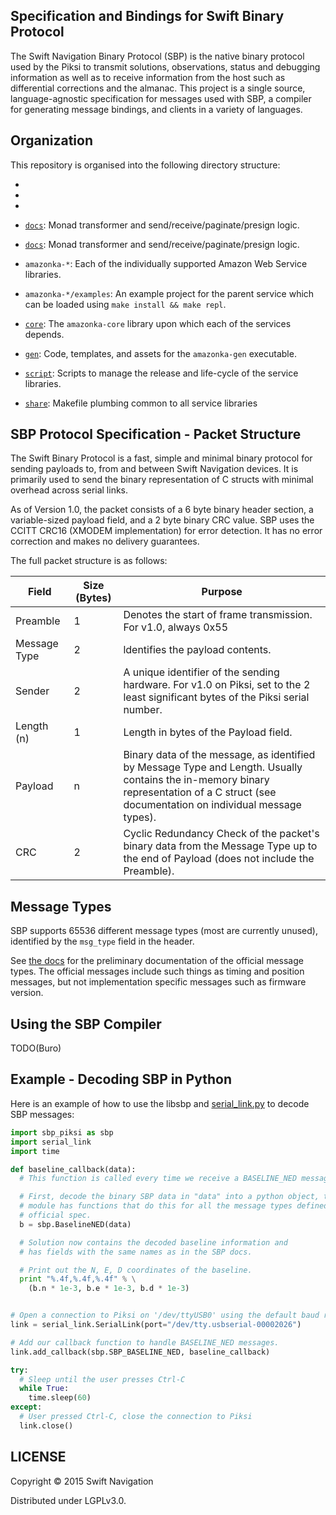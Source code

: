 ## Specification and Bindings for Swift Binary Protocol

The Swift Navigation Binary Protocol (SBP) is the native binary
protocol used by the Piksi to transmit solutions, observations, status
and debugging information as well as to receive information from the
host such as differential corrections and the almanac. This project is
a single source, language-agnostic specification for messages used
with SBP, a compiler for generating message bindings, and clients in a
variety of languages.

## Organization

This repository is organised into the following directory structure:

*
*
*

* [`docs`](amazonka): Monad transformer and send/receive/paginate/presign logic.
* [`docs`](amazonka): Monad transformer and send/receive/paginate/presign logic.

* `amazonka-*`: Each of the individually supported Amazon Web Service libraries.
* `amazonka-*/examples`: An example project for the parent service which can be loaded using `make install && make repl`.
* [`core`](core): The `amazonka-core` library upon which each of the services depends.
* [`gen`](gen): Code, templates, and assets for the `amazonka-gen` executable.
* [`script`](script): Scripts to manage the release and life-cycle of the service libraries.
* [`share`](share): Makefile plumbing common to all service libraries

## SBP Protocol Specification - Packet Structure

The Swift Binary Protocol is a fast, simple and minimal binary
protocol for sending payloads to, from and between Swift Navigation
devices. It is primarily used to send the binary representation of C
structs with minimal overhead across serial links.

As of Version 1.0, the packet consists of a 6 byte binary header
section, a variable-sized payload field, and a 2 byte binary CRC
value. SBP uses the CCITT CRC16 (XMODEM implementation) for error
detection. It has no error correction and makes no delivery
guarantees.

The full packet structure is as follows:

| Field | Size (Bytes) | Purpose |
| -----|-------- | ----------|
| Preamble | 1 | Denotes the start of frame transmission. For v1.0, always 0x55 |
| Message Type | 2 | ldentifies the payload contents. |
| Sender | 2 | A unique identifier of the sending hardware. For v1.0 on Piksi, set to the 2 least significant bytes of the Piksi serial number. |
| Length (n) |	1 | Length in bytes of the Payload field. |
| Payload | n | Binary data of the message, as identified by Message Type and Length. Usually contains the in-memory binary representation of a C struct (see documentation on individual message types). |
| CRC | 2 | Cyclic Redundancy Check of the packet's binary data from the Message Type up to the end of Payload (does not include the Preamble). |

## Message Types

SBP supports 65536 different message types (most are currently
unused), identified by the `msg_type` field in the header.

See
[the docs](https://github.com/swift-nav/libswiftnav/raw/master/docs/sbp.pdf)
for the preliminary documentation of the official message types. The
official messages include such things as timing and position messages,
but not implementation specific messages such as firmware version.

## Using the SBP Compiler

TODO(Buro)

## Example - Decoding SBP in Python

Here is an example of how to use the libsbp and
[serial_link.py](https://github.com/swift-nav/piksi_firmware/tree/master/scripts)
to decode SBP messages:

```python
import sbp_piksi as sbp
import serial_link
import time

def baseline_callback(data):
  # This function is called every time we receive a BASELINE_NED message

  # First, decode the binary SBP data in "data" into a python object, the sbp
  # module has functions that do this for all the message types defined in the
  # official spec.
  b = sbp.BaselineNED(data)

  # Solution now contains the decoded baseline information and
  # has fields with the same names as in the SBP docs.

  # Print out the N, E, D coordinates of the baseline.
  print "%.4f,%.4f,%.4f" % \
    (b.n * 1e-3, b.e * 1e-3, b.d * 1e-3)


# Open a connection to Piksi on '/dev/ttyUSB0' using the default baud rate.
link = serial_link.SerialLink(port="/dev/tty.usbserial-00002026")

# Add our callback function to handle BASELINE_NED messages.
link.add_callback(sbp.SBP_BASELINE_NED, baseline_callback)

try:
  # Sleep until the user presses Ctrl-C
  while True:
    time.sleep(60)
except:
  # User pressed Ctrl-C, close the connection to Piksi
  link.close()
```

## LICENSE

Copyright © 2015 Swift Navigation

Distributed under LGPLv3.0.
